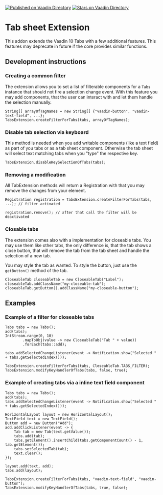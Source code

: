 [![Published on Vaadin  Directory](https://img.shields.io/badge/Vaadin%20Directory-published-00b4f0.svg)](https://vaadin.com/directory/component/tabs-extension)
[![Stars on Vaadin Directory](https://img.shields.io/vaadin-directory/star/tabs-extension.svg)](https://vaadin.com/directory/component/tabs-extension)

# Tab sheet Extension

This addon extends the Vaadin 10 Tabs with a few additional features. This features 
may deprecate in future if the core provides similar functions.

## Development instructions

### Creating a common filter

The extension allows you to set a list of filterable components for a `Tabs` instance that should not fire a selection change event. 
With this feature you may add components, that the user can interact with and let them handle the selection manually.

```
String[] arrayOfTagNames = new String[] {"vaadin-button", "vaadin-text-field", ...};
TabsExtension.createFilterForTabs(tabs, arrayOfTagNames);
```

### Disable tab selection via keyboard

This method is needed when you add writable components (like a text field) as part of you
tabs or as a tab sheet component. Otherwise the tab sheet will select text matching tabs when
you "type" the respective key.
```
TabsExtension.disableKeySelectionOfTabs(tabs);
```

### Removing a modification

All TabExtension methods will return a Registration with that you may remove the changes from your element.

```
Registration registration = TabsExtension.createFilterForTabs(tabs, ...); // filter activated

registration.remove(); // after that call the filter will be deactivated
```

### Closable tabs

The extension comes also with a implementation for closeable tabs. You may use them like other tabs, the only
difference is, that the tab shows a close button, that will remove the tab from the tab sheet and handle
the selection of a new tab.

You may style the tab as wanted. To style the button, just use the `getButton()` method of the tab.
```
CloseableTab closeableTab = new CloseableTab("Label");
closeableTab.addClassName("my-closeable-tab");
closeableTab.getButton().addClassName("my-closeable-button");
```

## Examples
### Example of a filter for closeable tabs

```
Tabs tabs = new Tabs();
add(tabs);
IntStream.range(0, 10)
        .mapToObj(value -> new CloseableTab("Tab " + value))
        .forEach(tabs::add);

tabs.addSelectedChangeListener(event -> Notification.show("Selected " + tabs.getSelectedIndex()));

TabsExtension.createFilterForTabs(tabs, CloseableTab.TABS_FILTER);
TabsExtension.modifyKeyHandlerOfTabs(tabs, false, true);
```

### Example of creating tabs via a inline text field component

```
Tabs tabs = new Tabs();
add(tabs);
tabs.addSelectedChangeListener(event -> Notification.show("Selected " + tabs.getSelectedIndex()));

HorizontalLayout layout = new HorizontalLayout();
TextField text = new TextField();
Button add = new Button("Add");
add.addClickListener(event -> {
    Tab tab = new Tab(text.getValue());
    tabs.add(tab);
    tabs.getElement().insertChild(tabs.getComponentCount() - 1, tab.getElement());
    tabs.setSelectedTab(tab); 
    text.clear();
});

layout.add(text, add);
tabs.add(layout);

TabsExtension.createFilterForTabs(tabs, "vaadin-text-field", "vaadin-button");
TabsExtension.modifyKeyHandlerOfTabs(tabs, true, false);
```
